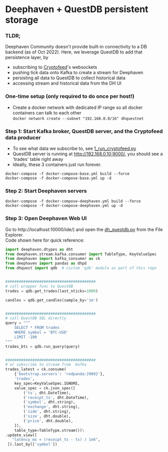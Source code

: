 # Deephaven + QuestDB persistent storage
### TLDR;
Deephaven Community doesn't provide built-in connectivity to a DB backend (as of Oct 2022). Here, we leverage QuestDB to add that persistence layer, by   
* subscribing to [Cryptofeed](https://github.com/bmoscon/cryptofeed)'s websockets
* pushing tick data onto Kafka to create a stream for Deephaven
* persisting all data to QuestDB to collect historical data
* accessing stream and historical data from the DH UI 

### One-time setup (only required to do once per host!)
* Create a docker network with dedicated IP range so all docker containers can talk to each other<br>
```docker network create --subnet "192.168.0.0/16" dhquestnet```

### Step 1: Start Kafka broker, QuestDB server, and the Cryptofeed data producer
* To see what data we subscribe to, see [1_run_cryptofeed.py](./dhquest/scripts/1_run_cryptofeed.py)
* QuestDB server is running at http://192.168.0.10:9000/, you should see a 'trades' table right away
* Ideally, these 3 containers just run forever.
```
docker-compose -f docker-compose-base.yml build --force
docker-compose -f docker-compose-base.yml up -d
```
### Step 2: Start Deephaven servers 
```
docker-compose -f docker-compose-deephaven.yml build --force  
docker-compose -f docker-compose-deephaven.yml up -d
```
### Step 3: Open Deephaven Web UI
Go to http://localhost:10000/ide/) and open the [dh_questdb.py](./data_dh/notebooks/dh_questdb.py) from the File Explorer. <br>
Code shown here for quick reference:
```python
import deephaven.dtypes as dht
from deephaven.stream.kafka.consumer import TableType, KeyValueSpec
from deephaven import kafka_consumer as ck
from deephaven import pandas as dhpd
from dhquest import qdb  # custom 'qdb' module as part of this repo


########################################
# call wrapper func to QuestDB
trades = qdb.get_trades(last_nticks=1000)

candles = qdb.get_candles(sample_by='1m')


########################################
# call QuestDB SQL directly 
query = """
    SELECT * FROM trades
    WHERE symbol = 'BTC-USD'
    LIMIT -100
"""    
trades_btc = qdb.run_query(query)


########################################
# or subscribe to stream from  Kafka
trades_latest = ck.consume(
    {'bootstrap.servers': 'redpanda:29092'},
    'trades',
    key_spec=KeyValueSpec.IGNORE,
    value_spec = ck.json_spec([
        ('ts', dht.DateTime),
        ('receipt_ts', dht.DateTime),
        ('symbol', dht.string),
        ('exchange', dht.string),
        ('side', dht.string),
        ('size', dht.double),
        ('price', dht.double),
    ]),    
    table_type=TableType.stream())\
.update_view([
   "latency_ms = (receipt_ts - ts) / 1e6",
 ]).last_by(['symbol'])
```    



